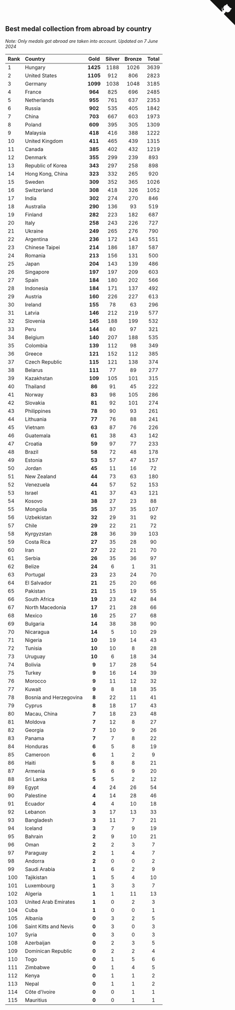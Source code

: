## Best medal collection from abroad by country

*Note: Only medals got abroad are taken into account.*
*Updated on  7 June 2024*

| Rank | Country | Gold | Silver | Bronze | Total |
| :--- | :--- | :--: | :--: | :--: | :--: |
| 1 | Hungary | **1425** | 1188 | 1026 | 3639 |
| 2 | United States | **1105** | 912 | 806 | 2823 |
| 3 | Germany | **1099** | 1038 | 1048 | 3185 |
| 4 | France | **964** | 825 | 696 | 2485 |
| 5 | Netherlands | **955** | 761 | 637 | 2353 |
| 6 | Russia | **902** | 535 | 405 | 1842 |
| 7 | China | **703** | 667 | 603 | 1973 |
| 8 | Poland | **609** | 395 | 305 | 1309 |
| 9 | Malaysia | **418** | 416 | 388 | 1222 |
| 10 | United Kingdom | **411** | 465 | 439 | 1315 |
| 11 | Canada | **385** | 402 | 432 | 1219 |
| 12 | Denmark | **355** | 299 | 239 | 893 |
| 13 | Republic of Korea | **343** | 297 | 258 | 898 |
| 14 | Hong Kong, China | **323** | 332 | 265 | 920 |
| 15 | Sweden | **309** | 352 | 365 | 1026 |
| 16 | Switzerland | **308** | 418 | 326 | 1052 |
| 17 | India | **302** | 274 | 270 | 846 |
| 18 | Australia | **290** | 136 | 93 | 519 |
| 19 | Finland | **282** | 223 | 182 | 687 |
| 20 | Italy | **258** | 243 | 226 | 727 |
| 21 | Ukraine | **249** | 265 | 276 | 790 |
| 22 | Argentina | **236** | 172 | 143 | 551 |
| 23 | Chinese Taipei | **214** | 186 | 187 | 587 |
| 24 | Romania | **213** | 156 | 131 | 500 |
| 25 | Japan | **204** | 143 | 139 | 486 |
| 26 | Singapore | **197** | 197 | 209 | 603 |
| 27 | Spain | **184** | 180 | 202 | 566 |
| 28 | Indonesia | **184** | 171 | 137 | 492 |
| 29 | Austria | **160** | 226 | 227 | 613 |
| 30 | Ireland | **155** | 78 | 63 | 296 |
| 31 | Latvia | **146** | 212 | 219 | 577 |
| 32 | Slovenia | **145** | 188 | 199 | 532 |
| 33 | Peru | **144** | 80 | 97 | 321 |
| 34 | Belgium | **140** | 207 | 188 | 535 |
| 35 | Colombia | **139** | 112 | 98 | 349 |
| 36 | Greece | **121** | 152 | 112 | 385 |
| 37 | Czech Republic | **115** | 121 | 138 | 374 |
| 38 | Belarus | **111** | 77 | 89 | 277 |
| 39 | Kazakhstan | **109** | 105 | 101 | 315 |
| 40 | Thailand | **86** | 91 | 45 | 222 |
| 41 | Norway | **83** | 98 | 105 | 286 |
| 42 | Slovakia | **81** | 92 | 101 | 274 |
| 43 | Philippines | **78** | 90 | 93 | 261 |
| 44 | Lithuania | **77** | 76 | 88 | 241 |
| 45 | Vietnam | **63** | 87 | 76 | 226 |
| 46 | Guatemala | **61** | 38 | 43 | 142 |
| 47 | Croatia | **59** | 97 | 77 | 233 |
| 48 | Brazil | **58** | 72 | 48 | 178 |
| 49 | Estonia | **53** | 57 | 47 | 157 |
| 50 | Jordan | **45** | 11 | 16 | 72 |
| 51 | New Zealand | **44** | 73 | 63 | 180 |
| 52 | Venezuela | **44** | 57 | 52 | 153 |
| 53 | Israel | **41** | 37 | 43 | 121 |
| 54 | Kosovo | **38** | 27 | 23 | 88 |
| 55 | Mongolia | **35** | 37 | 35 | 107 |
| 56 | Uzbekistan | **32** | 29 | 31 | 92 |
| 57 | Chile | **29** | 22 | 21 | 72 |
| 58 | Kyrgyzstan | **28** | 36 | 39 | 103 |
| 59 | Costa Rica | **27** | 35 | 28 | 90 |
| 60 | Iran | **27** | 22 | 21 | 70 |
| 61 | Serbia | **26** | 35 | 36 | 97 |
| 62 | Belize | **24** | 6 | 1 | 31 |
| 63 | Portugal | **23** | 23 | 24 | 70 |
| 64 | El Salvador | **21** | 25 | 20 | 66 |
| 65 | Pakistan | **21** | 15 | 19 | 55 |
| 66 | South Africa | **19** | 23 | 42 | 84 |
| 67 | North Macedonia | **17** | 21 | 28 | 66 |
| 68 | Mexico | **16** | 25 | 27 | 68 |
| 69 | Bulgaria | **14** | 38 | 38 | 90 |
| 70 | Nicaragua | **14** | 5 | 10 | 29 |
| 71 | Nigeria | **10** | 19 | 14 | 43 |
| 72 | Tunisia | **10** | 10 | 8 | 28 |
| 73 | Uruguay | **10** | 6 | 18 | 34 |
| 74 | Bolivia | **9** | 17 | 28 | 54 |
| 75 | Turkey | **9** | 16 | 14 | 39 |
| 76 | Morocco | **9** | 11 | 12 | 32 |
| 77 | Kuwait | **9** | 8 | 18 | 35 |
| 78 | Bosnia and Herzegovina | **8** | 22 | 11 | 41 |
| 79 | Cyprus | **8** | 18 | 17 | 43 |
| 80 | Macau, China | **7** | 18 | 23 | 48 |
| 81 | Moldova | **7** | 12 | 8 | 27 |
| 82 | Georgia | **7** | 10 | 9 | 26 |
| 83 | Panama | **7** | 7 | 8 | 22 |
| 84 | Honduras | **6** | 5 | 8 | 19 |
| 85 | Cameroon | **6** | 1 | 2 | 9 |
| 86 | Haiti | **5** | 8 | 8 | 21 |
| 87 | Armenia | **5** | 6 | 9 | 20 |
| 88 | Sri Lanka | **5** | 5 | 2 | 12 |
| 89 | Egypt | **4** | 24 | 26 | 54 |
| 90 | Palestine | **4** | 14 | 28 | 46 |
| 91 | Ecuador | **4** | 4 | 10 | 18 |
| 92 | Lebanon | **3** | 17 | 13 | 33 |
| 93 | Bangladesh | **3** | 11 | 7 | 21 |
| 94 | Iceland | **3** | 7 | 9 | 19 |
| 95 | Bahrain | **2** | 9 | 10 | 21 |
| 96 | Oman | **2** | 2 | 3 | 7 |
| 97 | Paraguay | **2** | 1 | 4 | 7 |
| 98 | Andorra | **2** | 0 | 0 | 2 |
| 99 | Saudi Arabia | **1** | 6 | 2 | 9 |
| 100 | Tajikistan | **1** | 5 | 4 | 10 |
| 101 | Luxembourg | **1** | 3 | 3 | 7 |
| 102 | Algeria | **1** | 1 | 11 | 13 |
| 103 | United Arab Emirates | **1** | 0 | 2 | 3 |
| 104 | Cuba | **1** | 0 | 0 | 1 |
| 105 | Albania | **0** | 3 | 2 | 5 |
| 106 | Saint Kitts and Nevis | **0** | 3 | 0 | 3 |
| 107 | Syria | **0** | 3 | 0 | 3 |
| 108 | Azerbaijan | **0** | 2 | 3 | 5 |
| 109 | Dominican Republic | **0** | 2 | 2 | 4 |
| 110 | Togo | **0** | 1 | 5 | 6 |
| 111 | Zimbabwe | **0** | 1 | 4 | 5 |
| 112 | Kenya | **0** | 1 | 1 | 2 |
| 113 | Nepal | **0** | 1 | 1 | 2 |
| 114 | Côte d'Ivoire | **0** | 0 | 1 | 1 |
| 115 | Mauritius | **0** | 0 | 1 | 1 |


<a href="https://github.com/JustinTimeCuber/wca_statistics" class="github-corner" aria-label="View source on Github"><svg width="80" height="80" viewBox="0 0 250 250" style="fill:#151513; color:#fff; position: absolute; top: 0; border: 0; right: 0;" aria-hidden="true"><path d="M0,0 L115,115 L130,115 L142,142 L250,250 L250,0 Z"></path><path d="M128.3,109.0 C113.8,99.7 119.0,89.6 119.0,89.6 C122.0,82.7 120.5,78.6 120.5,78.6 C119.2,72.0 123.4,76.3 123.4,76.3 C127.3,80.9 125.5,87.3 125.5,87.3 C122.9,97.6 130.6,101.9 134.4,103.2" fill="currentColor" style="transform-origin: 130px 106px;" class="octo-arm"></path><path d="M115.0,115.0 C114.9,115.1 118.7,116.5 119.8,115.4 L133.7,101.6 C136.9,99.2 139.9,98.4 142.2,98.6 C133.8,88.0 127.5,74.4 143.8,58.0 C148.5,53.4 154.0,51.2 159.7,51.0 C160.3,49.4 163.2,43.6 171.4,40.1 C171.4,40.1 176.1,42.5 178.8,56.2 C183.1,58.6 187.2,61.8 190.9,65.4 C194.5,69.0 197.7,73.2 200.1,77.6 C213.8,80.2 216.3,84.9 216.3,84.9 C212.7,93.1 206.9,96.0 205.4,96.6 C205.1,102.4 203.0,107.8 198.3,112.5 C181.9,128.9 168.3,122.5 157.7,114.1 C157.9,116.9 156.7,120.9 152.7,124.9 L141.0,136.5 C139.8,137.7 141.6,141.9 141.8,141.8 Z" fill="currentColor" class="octo-body"></path></svg></a><style>.github-corner:hover .octo-arm{animation:octocat-wave 560ms ease-in-out}@keyframes octocat-wave{0%,100%{transform:rotate(0)}20%,60%{transform:rotate(-25deg)}40%,80%{transform:rotate(10deg)}}@media (max-width:500px){.github-corner:hover .octo-arm{animation:none}.github-corner .octo-arm{animation:octocat-wave 560ms ease-in-out}}</style>
